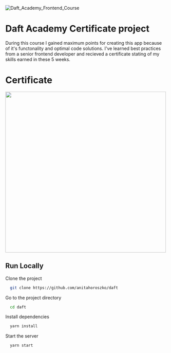 
![Daft_Academy_Frontend_Course](https://user-images.githubusercontent.com/95635795/181266929-92398f1b-7b1e-4ee0-8e1b-57fd160abda1.png)



# Daft Academy Certificate project
During this course I gained maximum points for creating this app because of it's functonality and optimal code solutions. I've learned best practices from a senior frontend developer and recieved a certificate stating of my skills earned in these 5 weeks.

# Certificate
<img width = "500" src="https://user-images.githubusercontent.com/95635795/184085004-26029e29-8502-40d8-b2c9-13690a9fa6f7.jpg">


## Run Locally

Clone the project

```bash
  git clone https://github.com/anitahoroszko/daft
```

Go to the project directory

```bash
  cd daft
```

Install dependencies

```bash
  yarn install
```

Start the server

```bash
  yarn start
```
